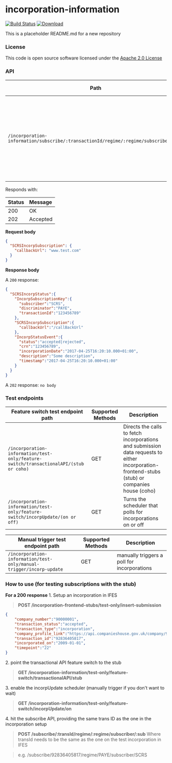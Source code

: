 # incorporation-information

[![Build Status](https://travis-ci.org/hmrc/incorporation-information.svg)](https://travis-ci.org/hmrc/incorporation-information) [ ![Download](https://api.bintray.com/packages/hmrc/releases/incorporation-information/images/download.svg) ](https://bintray.com/hmrc/releases/incorporation-information/_latestVersion)

This is a placeholder README.md for a new repository 

### License  

This code is open source software licensed under the [Apache 2.0 License]("http://www.apache.org/licenses/LICENSE-2.0.html")

### API

| Path                                                                                      | Supported Methods | Description |
| ----------------------------------------------------------------------------------------- | ----------------- | ----------- |
|```/incorporation-information/subscribe/:transactionId/regime/:regime/subscriber/:sub```   |       POST        | Registers an interest in an incorporation with the transaction id provided and when retrieved, will fire the incorporation data to the provided callback url

Responds with:

| Status        | Message       |
|:--------------|:--------------|
| 200           | OK            |
| 202           | Accepted      |

**Request body**

```json
{
  "SCRSIncorpSubscription": {
    "callbackUrl": "www.test.com"
  }
}
```

**Response body**

A ```200``` response:
```json
{
  "SCRSIncorpStatus":{
    "IncorpSubscriptionKey":{
      "subscriber":"SCRS",
      "discriminator":"PAYE",
      "transactionId":"123456789"
    },
    "SCRSIncorpSubscription":{
      "callbackUrl":"/callBackUrl"
    },
    "IncorpStatusEvent":{
      "status":"accepted|rejected",
      "crn":"123456789",
      "incorporationDate":"2017-04-25T16:20:10.000+01:00",
      "description":"Some description",
      "timestamp":"2017-04-25T16:20:10.000+01:00"
    }
  }
}
```

A ```202``` response: ```no body```

### Test endpoints

| Feature switch test endpoint path                                                         | Supported Methods | Description |
| ----------------------------------------------------------------------------------------- | ----------------- | ----------- |
|```/incorporation-information/test-only/feature-switch/transactionalAPI/(stub or coho)```  |        GET        | Directs the calls to fetch incorporations and submission data requests to either incorporation-frontend-stubs (stub) or companies house (coho)   |         
|```/incorporation-information/test-only/feature-switch/incorpUpdate/(on or off)```         |        GET        | Turns the scheduler that polls for incorporations on or off   |         


| Manual trigger test endpoint path                                       | Supported Methods | Description |
| ----------------------------------------------------------------------- | ----------------- | ----------- |
|```/incorporation-information/test-only/manual-trigger/incorp-update```  |        GET        | manually triggers a poll for incorporations |            
      
### How to use (for testing subscriptions with the stub)

__For a 200 response__
1\. Setup an incorporation in IFES 

>__POST /incorporation-frontend-stubs/test-only/insert-submission__

```json
{
	"company_number":"90000001",
	"transaction_status":"accepted",
	"transaction_type":"incorporation",
	"company_profile_link":"https://api.companieshouse.gov.uk/company/90000001",
	"transaction_id":"92836405817",
	"incorporated_on":"2009-01-01",
	"timepoint":"22"
}
```

2\. point the transactional API feature switch to the stub

>__GET /incorporation-information/test-only/feature-switch/transactionalAPI/stub__

3\. enable the incorpUpdate scheduler (manually trigger if you don't want to wait)

>__GET /incorporation-information/test-only/feature-switch/incorpUpdate/on__

4\. hit the subscribe API, providing the same trans ID as the one in the incorporation setup

>__POST /subscribe/:transId/regime/:regime/subscriber/:sub__
> Where transId needs to be the same as the one on the test incorporation in IFES

>e.g. /subscribe/92836405817/regime/PAYE/subscriber/SCRS